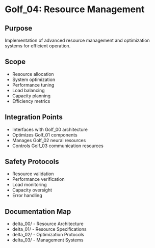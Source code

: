 # Golf_04: Resource Management

## Purpose

Implementation of advanced resource management and optimization systems for efficient operation.

## Scope

- Resource allocation
- System optimization
- Performance tuning
- Load balancing
- Capacity planning
- Efficiency metrics

## Integration Points

- Interfaces with Golf_00 architecture
- Optimizes Golf_01 components
- Manages Golf_02 neural resources
- Controls Golf_03 communication resources

## Safety Protocols

- Resource validation
- Performance verification
- Load monitoring
- Capacity oversight
- Error handling

## Documentation Map

- delta_00/ - Resource Architecture
- delta_01/ - Resource Specifications
- delta_02/ - Optimization Protocols
- delta_03/ - Management Systems
